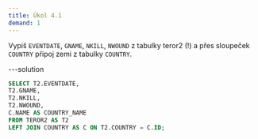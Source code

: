 ```yaml
---
title: Úkol 4.1
demand: 1
---
```


Vypiš `EVENTDATE`, `GNAME`, `NKILL`, `NWOUND` z tabulky teror2 (!) a přes sloupeček `COUNTRY` připoj zemi z tabulky `COUNTRY`.

---solution

```sql
SELECT T2.EVENTDATE,
T2.GNAME,
T2.NKILL,
T2.NWOUND,
C.NAME AS COUNTRY_NAME
FROM TEROR2 AS T2
LEFT JOIN COUNTRY AS C ON T2.COUNTRY = C.ID;
```
